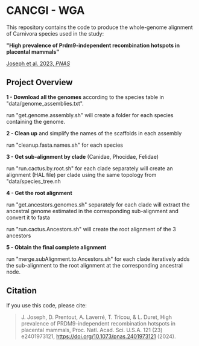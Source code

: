 # CANCGI - WGA

This repository contains the code to produce the whole-genome alignment of Carnivora species used in the study:

**"High prevalence of Prdm9-independent recombination hotspots in placental mammals"**

[Joseph et al. 2023, *PNAS*](https://www.pnas.org/doi/10.1073/pnas.2401973121)

## Project Overview

**1 - Download all the genomes** according to the species table in "data/genome_assemblies.txt".

run "get.genome.assembly.sh" will create a folder for each species containing the genome.

**2 - Clean up** and simplify the names of the scaffolds in each assembly

run "cleanup.fasta.names.sh" for each species

**3 - Get sub-alignment by clade** (Canidae, Phocidae, Felidae) 

run "run.cactus.by.root.sh" for each clade separately will create an alignment (HAL file) per clade using the same topology from "data/species_tree.nh

**4 - Get the root alignment**

run "get.ancestors.genomes.sh" separately for each clade will extract the ancestral genome estimated in the corresponding sub-alignment and convert it to fasta

run "run.cactus.Ancestors.sh" will create the root alignment of the 3 ancestors 

**5 - Obtain the final complete alignment**

run "merge.subAlignment.to.Ancestors.sh" for each clade iteratively adds the sub-alignment to the root alignment at the corresponding ancestral node.


## Citation

If you use this code, please cite:

> J. Joseph, D. Prentout, A. Laverré, T. Tricou, & L. Duret, High prevalence of PRDM9-independent recombination hotspots in placental mammals, Proc. Natl. Acad. Sci. U.S.A. 121 (23) e2401973121, https://doi.org/10.1073/pnas.2401973121 (2024). 
